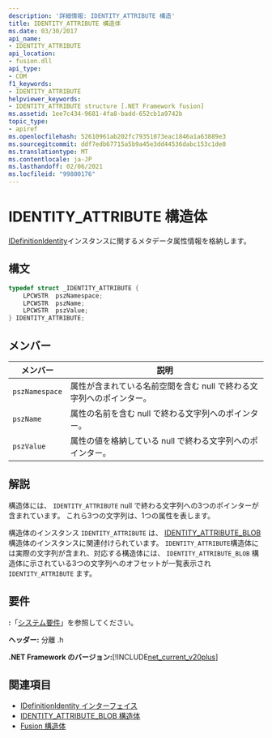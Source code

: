 ```yaml
---
description: '詳細情報: IDENTITY_ATTRIBUTE 構造'
title: IDENTITY_ATTRIBUTE 構造体
ms.date: 03/30/2017
api_name:
- IDENTITY_ATTRIBUTE
api_location:
- fusion.dll
api_type:
- COM
f1_keywords:
- IDENTITY_ATTRIBUTE
helpviewer_keywords:
- IDENTITY_ATTRIBUTE structure [.NET Framework fusion]
ms.assetid: 1ee7c434-9681-4fa8-badd-652cb1a9742b
topic_type:
- apiref
ms.openlocfilehash: 52610961ab202fc79351073eac1846a1a63889e3
ms.sourcegitcommit: ddf7edb67715a5b9a45e3dd44536dabc153c1de0
ms.translationtype: MT
ms.contentlocale: ja-JP
ms.lasthandoff: 02/06/2021
ms.locfileid: "99800176"
---
```

# <a name="identity_attribute-structure"></a>IDENTITY_ATTRIBUTE 構造体

[IDefinitionIdentity](idefinitionidentity-interface.md)インスタンスに関するメタデータ属性情報を格納します。  
  
## <a name="syntax"></a>構文  
  
```cpp  
typedef struct _IDENTITY_ATTRIBUTE {  
    LPCWSTR  pszNamespace;  
    LPCWSTR  pszName;  
    LPCWSTR  pszValue;  
} IDENTITY_ATTRIBUTE;  
```  
  
## <a name="members"></a>メンバー  
  
|メンバー|説明|  
|------------|-----------------|  
|`pszNamespace`|属性が含まれている名前空間を含む null で終わる文字列へのポインター。|  
|`pszName`|属性の名前を含む null で終わる文字列へのポインター。|  
|`pszValue`|属性の値を格納している null で終わる文字列へのポインター。|  
  
## <a name="remarks"></a>解説  

 構造体には、 `IDENTITY_ATTRIBUTE` null で終わる文字列への3つのポインターが含まれています。 これら3つの文字列は、1つの属性を表します。  
  
 構造体のインスタンス `IDENTITY_ATTRIBUTE` は、 [IDENTITY_ATTRIBUTE_BLOB](identity-attribute-blob-structure.md) 構造体のインスタンスに関連付けられています。 `IDENTITY_ATTRIBUTE`構造体には実際の文字列が含まれ、対応する構造体には、 `IDENTITY_ATTRIBUTE_BLOB` 構造体に示されている3つの文字列へのオフセットが一覧表示され `IDENTITY_ATTRIBUTE` ます。  
  
## <a name="requirements"></a>要件  

 **:**「[システム要件](../../get-started/system-requirements.md)」を参照してください。  
  
 **ヘッダー:** 分離 .h  
  
 **.NET Framework のバージョン:**[!INCLUDE[net_current_v20plus](../../../../includes/net-current-v20plus-md.md)]  
  
## <a name="see-also"></a>関連項目

- [IDefinitionIdentity インターフェイス](idefinitionidentity-interface.md)
- [IDENTITY_ATTRIBUTE_BLOB 構造体](identity-attribute-blob-structure.md)
- [Fusion 構造体](fusion-structures.md)
